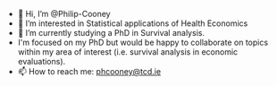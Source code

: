 - 👋 Hi, I’m @Philip-Cooney
- 👀 I’m interested in Statistical applications of Health Economics
- 🌱 I’m currently studying a PhD in Survival analysis.
- I'm focused on my PhD but would be happy to collaborate on topics within my area of interest (i.e. survival analysis in economic evaluations).
- 📫 How to reach me: phcooney@tcd.ie

<!---
Philip-Cooney/Philip-Cooney is a ✨ special ✨ repository because its `README.md` (this file) appears on your GitHub profile.
You can click the Preview link to take a look at your changes.
--->
